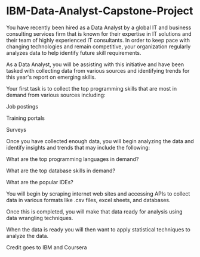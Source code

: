 # IBM-Data-Analyst-Capstone-Project

You have recently been hired as a Data Analyst by a global IT and business consulting services firm that is known for their expertise in IT solutions and their team of highly experienced IT consultants.  In order to keep pace with changing technologies and remain competitive, your organization regularly analyzes data to help identify future skill requirements. 

As a Data Analyst, you will be assisting with this initiative and have been tasked with collecting data from various sources and identifying trends for this year's report on emerging skills. 

Your first task is to collect the top programming skills that are most in demand from various sources including:

Job postings

Training portals

Surveys

Once you have collected enough data, you will begin analyzing the data and identify insights and trends that may include the following:

What are the top programming languages in demand?

What are the top database skills in demand?

What are the popular IDEs?

You will begin by scraping internet web sites and accessing APIs to collect data in various formats like .csv files, excel sheets, and databases.   

Once this is completed, you will make that data ready for analysis using data wrangling techniques. 

When the data is ready you will then want to apply statistical techniques to analyze the data. 

Credit goes to IBM and Coursera
